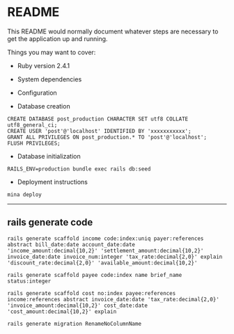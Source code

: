 # README

This README would normally document whatever steps are necessary to get the
application up and running.

Things you may want to cover:

* Ruby version
2.4.1

* System dependencies

* Configuration

* Database creation
```
CREATE DATABASE post_production CHARACTER SET utf8 COLLATE utf8_general_ci;
CREATE USER 'post'@'localhost' IDENTIFIED BY 'xxxxxxxxxxx';
GRANT ALL PRIVILEGES ON post_production.* TO 'post'@'localhost';
FLUSH PRIVILEGES;
```

* Database initialization
```
RAILS_ENV=production bundle exec rails db:seed
```

* Deployment instructions
```
mina deploy
```


*********
## rails generate code

```
rails generate scaffold income code:index:uniq payer:references abstract bill_date:date account_date:date 'income_amount:decimal{10,2}' 'settlement_amount:decimal{10,2}' invoice_date:date invoice_num:integer 'tax_rate:decimal{2,0}' explain 'discount_rate:decimal{2,0}' 'available_amount:decimal{10,2}' 

rails generate scaffold payee code:index name brief_name status:integer

rails generate scaffold cost no:index payee:references income:references abstract invoice_date:date 'tax_rate:decimal{2,0}' 'invoice_amount:decimal{10,2}' cost_date:date 'cost_amount:decimal{10,2}' explain

rails generate migration RenameNoColumnName
```
